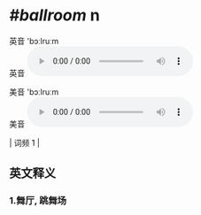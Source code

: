 # ***\#ballroom*** n
英音 'bɔːlruːm  
英音
<audio src="./media/ballroom1.aac" controls="controls"></audio>

美音 'bɔːlruːm  
美音
<audio src="./media/ballroom2.aac" controls="controls"></audio>



| 词频 1 |  

英文释义
---
### 1.**舞厅, 跳舞场**  


